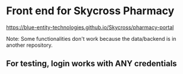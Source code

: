 # Front end for Skycross Pharmacy

<https://blue-entity-technologies.github.io/Skycross/pharmacy-portal>

Note: Some functionalities don't work because the data/backend is in another repository.

## For testing, login works with ANY credentials
